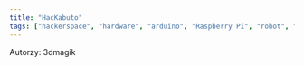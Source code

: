 ```yaml
---
title: "HacKabuto"
tags: ["hackerspace", "hardware", "arduino", "Raspberry Pi", "robot", "ROS"]
---
```


Autorzy: 3dmagik